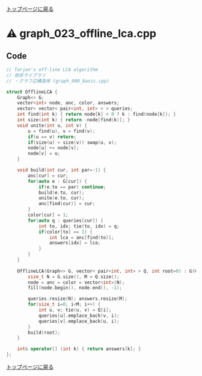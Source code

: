 <!-- mathjax config similar to math.stackexchange -->
<script type="text/javascript"
  src="http://cdn.mathjax.org/mathjax/latest/MathJax.js?config=TeX-AMS-MML_HTMLorMML">
</script>
<script type="text/x-mathjax-config">
  MathJax.Hub.Config({
    TeX: { equationNumbers: { autoNumber: "AMS" }},
    tex2jax: {
      inlineMath: [ ['$','$'] ],
      processEscapes: true
    },
    "HTML-CSS": { matchFontHeight: false },
    displayAlign: "left",
    displayIndent: "2em"
  });
</script>

<script type="text/javascript" src="https://cdnjs.cloudflare.com/ajax/libs/jquery/3.4.1/jquery.min.js"></script>
<link rel="stylesheet" href="../css/copy-button.css" />
<script type="text/javascript" src="../js/balloons.js"></script>
<script type="text/javascript" src="../js/copy-button.js"></script>



[トップページに戻る](../index.html)

# :warning: graph\_023\_offline\_lca.cpp

## Code

```cpp
// Tarjan's off-line LCA algorithm
// 依存ライブラリ
// ・グラフ辺構造体 (graph_000_basic.cpp)

struct OfflineLCA {
    Graph<> G;
    vector<int> node, anc, color, answers;
    vector< vector< pair<int, int> > > queries;
    int find(int k) { return node[k] < 0 ? k : find(node[k]); }
    int size(int k) { return -node[find(k)]; }
    void unite(int u, int v) {
        u = find(u), v = find(v);
        if(u == v) return;
        if(size(u) < size(v)) swap(u, v);
        node[u] += node[v];
        node[v] = u;
    }

    void build(int cur, int par=-1) {
        anc[cur] = cur;
        for(auto e : G[cur]) {
            if(e.to == par) continue;
            build(e.to, cur);
            unite(e.to, cur);
            anc[find(cur)] = cur;
        }
        color[cur] = 1;
        for(auto q : queries[cur]) {
            int to, idx; tie(to, idx) = q;
            if(color[to] == 1) {
                int lca = anc[find(to)];
                answers[idx] = lca;
            }
        }
    }
    
    OfflineLCA(Graph<> G, vector< pair<int, int> > Q, int root=0) : G(G) {
        size_t N = G.size(), M = Q.size();
        node = anc = color = vector<int>(N);
        fill(node.begin(), node.end(), -1);

        queries.resize(N); answers.resize(M);
        for(size_t i=0; i<M; i++) {
            int u, v; tie(u, v) = Q[i];
            queries[u].emplace_back(v, i);
            queries[v].emplace_back(u, i);
        }
        build(root);
    }

    int& operator[] (int k) { return answers[k]; }
};

```

[トップページに戻る](../index.html)
